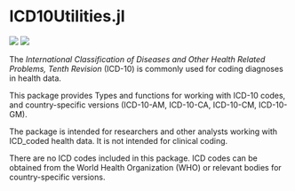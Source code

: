# ICD10Utilities.jl

[![](https://img.shields.io/badge/docs-dev-blue.svg)](https://timbp.github.io/ICD10Utilities.jl/dev)
[![](https://img.shields.io/badge/docs-dev-blue.svg)](https://timbp.github.io/ICD10Utilities.jl/stable)


The _International Classification of Diseases and Other Health Related Problems, Tenth Revision_ (ICD-10)
is commonly used for coding diagnoses in health data.

This package provides Types and functions for working with ICD-10 codes, and
country-specific versions (ICD-10-AM, ICD-10-CA, ICD-10-CM, ICD-10-GM).

The package is intended for researchers and other analysts working with ICD_coded
health data. It is not intended for clinical coding.

There are no ICD codes included in this package. ICD codes can be obtained from
the World Health Organization (WHO) or relevant bodies for country-specific versions.
